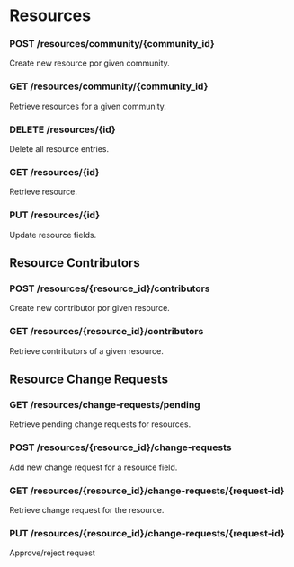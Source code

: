 
# Resources
### POST  /resources/community/{community_id}    
Create new resource por given community.    

<!-- ![Screenshot](/docs/img/post_resources_community_id.png){ width="900" } -->

<!-- ![Screenshot](/docs/img/post_resources_community_id_result.png){ width="900" } -->

### GET  /resources/community/{community_id}    
Retrieve resources for a given community.  

<!-- ![Screenshot](/docs/img/get_resources_community_id.png){ width="900" } -->
<!-- ![Screenshot](/docs/img/get_resources_community_id_results.png){ width="900" } -->


### DELETE  /resources/{id}    
Delete all resource entries.  

<!-- ![Screenshot](/docs/img/delete_resources_id.png){ width="900" } -->

### GET /resources/{id}
Retrieve resource.
<!-- ![Screenshot](/docs/img/get_invites_id.png){ width="900" } -->

### PUT /resources/{id} 

Update resource fields.

<!-- ![Screenshot](/docs/img/put_resources_id.png){ width="900" } -->
<!-- ![Screenshot](/docs/img/put_resources_id_results.png){ width="900" } -->

## Resource Contributors

### POST  /resources/{resource_id}/contributors    
Create new contributor por given resource.    

<!-- ![Screenshot](/docs/img/post_resources_id_contributors.png){ width="900" } -->

<!-- ![Screenshot](/docs/img/post_resources_id_contributors_result.png){ width="900" } -->

### GET /resources/{resource_id}/contributors
Retrieve contributors of a given resource.
<!-- ![Screenshot](/docs/img/get_resources_id_contributors.png){ width="900" } -->


## Resource Change Requests

### GET /resources/change-requests/pending

Retrieve pending change requests for resources.

<!-- ![Screenshot](/docs/img/get_resources_change_requests_pending.png){ width="900" } -->

### POST  /resources/{resource_id}/change-requests    
Add new change request for a resource field.   

<!-- ![Screenshot](/docs/img/post_resources_id_change-requests.png){ width="900" } -->


### GET  /resources/{resource_id}/change-requests/{request-id}    
Retrieve change request for the resource. 

<!-- ![Screenshot](/docs/img/get_resources_id_change_requests_id.png){ width="900" } -->



### PUT  /resources/{resource_id}/change-requests/{request-id}    
Approve/reject request

<!-- ![Screenshot](/docs/img/put_resources_id_change_requests_id.png){ width="900" } -->